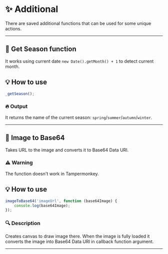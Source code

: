 # :sparkles: Additional

There are saved additional functions that can be used for some unique actions.

---

## :maple_leaf: Get Season function

It works using current date ```new Date().getMonth() + 1``` to detect current month.

## :bulb: How to use

```js
_getSeason();
```

### :fire: Output

It returns the name of the current season: `spring`/`summer`/`autumn`/`winter`.

---

## :arrows_counterclockwise: Image to Base64

Takes URL to the image and converts it to Base64 Data URI.

### :warning: Warning

The function doesn't work in Tampermonkey.

## :bulb: How to use

```js
imageToBase64('imageUrl', function (base64Image) {
	console.log(base64Image);
});
```

### :mag: Description

Creates canvas to draw image there. When the image is fully loaded it converts the image into Base64 Data URI in callback function argument.

---